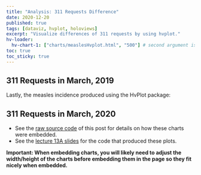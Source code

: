 ```yaml
---
title: "Analysis: 311 Requests Difference"
date: 2020-12-20
published: true
tags: [dataviz, hvplot, holoviews]
excerpt: "Visualize differences of 311 requests by using hvplot."
hv-loader:
  hv-chart-1: ["charts/measlesHvplot.html", "500"] # second argument is the height
toc: true
toc_sticky: true
---
```


## 311 Requests in March, 2019

Lastly, the measles incidence produced using the HvPlot package:

<div id="hv-chart-1"></div>

## 311 Requests in March, 2020

- See the [raw source code](https://raw.githubusercontent.com/MUSA-550-Fall-2020/github-pages-starter/master/_posts/2019-04-13-measles-charts.md) of this post for details on how these charts were embedded.
- See the [lecture 13A slides](https://github.com/MUSA-550-Fall-2020/week-13/blob/master/lecture-13A.ipynb) for the code that produced these plots.

**Important: When embedding charts, you will likely need to adjust the width/height of the charts before embedding them in the page so they fit nicely when embedded.**
